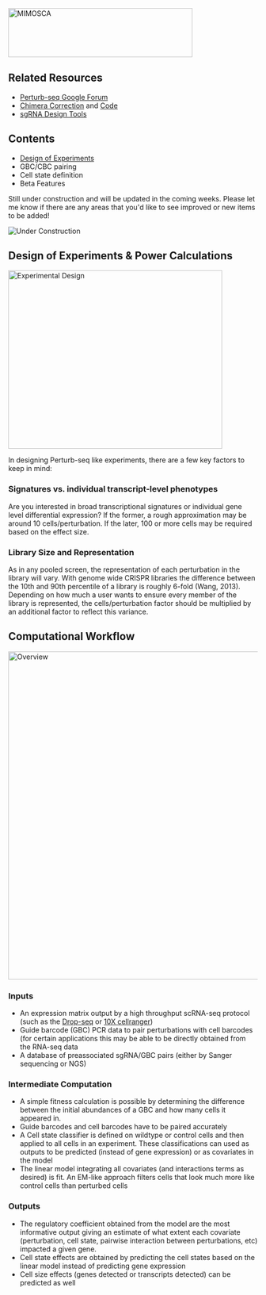 <img src="https://github.com/asncd/MIMOSCA/blob/master/common_files/mimosca_logo.png" title="MIMOSCA" alt="MIMOSCA" height=99 width=372>

## Related Resources

* <a href="https://groups.google.com/forum/#!forum/perturb-seq">Perturb-seq Google Forum</a>
* <a href="http://biorxiv.org/content/early/2016/12/12/093237">Chimera Correction</a>  and <a href="https://github.com/asncd/schimera">Code</a>
* <a href="http://www.clontech.com/US/Products/Genome_Editing/CRISPR_Cas9/Resources/Online_tools_for_guide_RNA_design">sgRNA Design Tools</a>

## Contents

* [Design of Experiments](https://github.com/asncd/MIMOSCA/blob/master/README.md#design-of-experiments--power-calculations)
* GBC/CBC pairing
* Cell state definition
* Beta Features

Still under construction and will be updated in the coming weeks. Please let me know if there are any areas that you'd like to see improved or new items to be added!

<img src="http://www.clipartbest.com/cliparts/ncE/KRE/ncEKRE7Ai.gif" title="Under Construction" alt="Under Construction">

## Design of Experiments & Power Calculations

<img src="https://github.com/asncd/MIMOSCA/blob/master/common_files/comp_knob.png" title="Experimental Design" alt="Experimental Design" height=360 width=432>

In designing Perturb-seq like experiments, there are a few key factors to keep in mind:

### Signatures vs. individual transcript-level phenotypes
Are you interested in broad transcriptional signatures or individual gene level differential expression? If the former, a rough approximation may be around 10 cells/perturbation. If the later, 100 or more cells may be required based on the effect size. 

### Library Size and Representation

As in any pooled screen, the representation of each perturbation in the library will vary. With genome wide CRISPR libraries the difference between the 10th and 90th percentile of a library is roughly 6-fold (Wang, 2013). Depending on how much a user wants to ensure every member of the library is represented, the cells/perturbation factor should be multiplied by an additional factor to reflect this variance.

## Computational Workflow

<img src="https://github.com/asncd/MIMOSCA/blob/master/common_files/comp_flow2.png" title="Overview" alt="Overview" height=662 width=569>

### Inputs
* An expression matrix output by a high throughput scRNA-seq protocol (such as the <a href="http://mccarrolllab.com/dropseq/">Drop-seq</a> or <a href="https://support.10xgenomics.com/single-cell/software/pipelines/latest/what-is-cell-ranger">10X cellranger</a>)
* Guide barcode (GBC) PCR data to pair perturbations with cell barcodes (for certain applications this may be able to be directly obtained from the RNA-seq data
* A database of preassociated sgRNA/GBC pairs (either by Sanger sequencing or NGS)

### Intermediate Computation
* A simple fitness calculation is possible by determining the difference between the initial abundances of a GBC and how many cells it appeared in. 
* Guide barcodes and cell barcodes have to be paired accurately
* A Cell state classifier is defined on wildtype or control cells and then applied to all cells in an experiment. These classifications can used as outputs to be predicted (instead of gene expression) or as covariates in the model
* The linear model integrating all covariates (and interactions terms as desired) is fit. An EM-like approach filters cells that look much more like control cells than perturbed cells

### Outputs

* The regulatory coefficient obtained from the model are the most informative output giving an estimate of what extent each covariate (perturbation, cell state, pairwise interaction between perturbations, etc) impacted a given gene.
* Cell state effects are obtained by predicting the cell states based on the linear model instead of predicting gene expression
* Cell size effects (genes detected or transcripts detected) can be predicted as well


